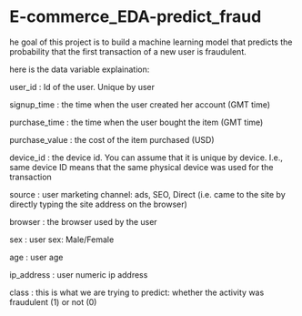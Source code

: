 # E-commerce_EDA-predict_fraud

he goal of this project is to build a machine learning model that predicts the probability that the first transaction of a new user is fraudulent.

here is the data variable explaination:

user_id : Id of the user. Unique by user

signup_time : the time when the user created her account (GMT time)

purchase_time : the time when the user bought the item (GMT time)

purchase_value : the cost of the item purchased (USD)

device_id : the device id. You can assume that it is unique by device. I.e., same device ID means that the same physical device was used for the transaction

source : user marketing channel: ads, SEO, Direct (i.e. came to the site by directly typing the site address on the browser)

browser : the browser used by the user

sex : user sex: Male/Female

age : user age

ip_address : user numeric ip address

class : this is what we are trying to predict: whether the activity was fraudulent (1) or not (0)

